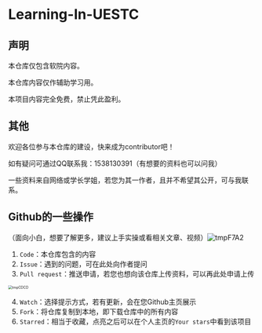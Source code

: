 # Learning-In-UESTC

## 声明

本仓库仅包含软院内容。

本仓库内容仅作辅助学习用。

本项目内容完全免费，禁止凭此盈利。

## 其他

欢迎各位参与本仓库的建设，快来成为contributor吧！

如有疑问可通过QQ联系我：1538130391（有想要的资料也可以问我）

一些资料来自网络或学长学姐，若您为其一作者，且并不希望其公开，可与我联系。

## Github的一些操作

（面向小白，想要了解更多，建议上手实操或看相关文章、视频）![tmpF7A2](X:/Download/Documents/Typora-attachment/tmpF7A2.png)

1. `Code`：本仓库包含的内容
1. `Issue`：遇到的问题，可在此处向作者提问
1. `Pull request`：推送申请，若您也想向该仓库上传资料，可以再此处申请上传

<img src="X:/Download/Documents/Typora-attachment/tmpCDCD.png" alt="tmpCDCD" style="zoom:50%;" />

4. `Watch`：选择提示方式，若有更新，会在您Github主页展示
5. `Fork`：将仓库复制到本地，即下载仓库中的所有内容
6. `Starred`：相当于收藏，点亮之后可以在个人主页的`Your stars`中看到该项目
